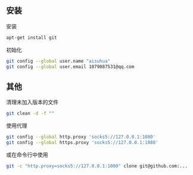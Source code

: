 ## 安装

安装

```sh
apt-get install git
```

初始化

```sh
git config --global user.name "aisuhua"
git config --global user.email 1079087531@qq.com
```

## 其他

清理未加入版本的文件

```sh
git clean -d -f ""
```

使用代理

```sh
git config --global http.proxy 'socks5://127.0.0.1:1080'
git config --global https.proxy 'socks5://127.0.0.1:1080'
```

或在命令行中使用

```sh
git -c "http.proxy=socks5://127.0.0.1:1080" clone git@github.com:...
```
